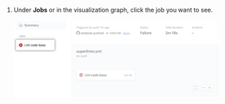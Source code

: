 1. Under **Jobs** or in the visualization graph, click the job you want to see.

   ![Lint code base job](/assets/images/help/repository/superlinter-lint-code-base-job-updated.png)

